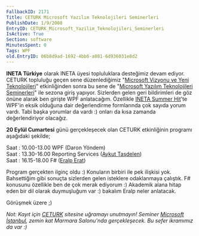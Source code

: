 ```yaml
---
FallbackID: 2171
Title: CETURK Microsoft Yazılım Teknolojileri Seminerleri
PublishDate: 1/9/2008
EntryID: CETURK_Microsoft_Yazilim_Teknolojileri_Seminerleri
IsActive: True
Section: software
MinutesSpent: 0
Tags: WPF
old.EntryID: 06b8d9ad-1692-4bb6-a081-6d936031e8d2
---
```

**INETA Türkiye** olarak INETA üyesi topluluklara desteğimiz devam
ediyor. CETURK topluluğu geçen sene düzenlediğimiz "[Microsoft Vizyonu
ve Yeni
Teknolojileri](http://daron.yondem.com/tr/post/07ea4566-19ea-42bb-8cba-3bb6919847ef)"
etkinliğinden sonra bu sene de "[Microsoft Yazılım Teknolojileri
Seminerleri](http://www.ceturk.com/etkinlikkayit.asp?id=58)" ile sezona
giriş yapıyor. Sizlerden gelen geri bildirimleri de göz önüne alarak ben
girişte WPF anlatacağım. Özellikle [INETA Summer
Hit](http://daron.yondem.com/tr/post/7a13b13a-ce73-4ca0-b106-5da96c78a08c)'te
WPF'in eksik olduğuna dair değerlendirme formlarında çok sayıda yorum
vardı. Tabi başka yorumlar da vardı :) onları da kısa zamanda
değerlendiriyor olacağız.

**20 Eylül Cumartesi** günü gerçekleşecek olan CETURK etkinliğinin
programı aşağıdaki şekilde;

Saat : 10.00-13.00 WPF (Daron Yöndem)\
Saat : 13.30-16.00 Reporting Services ([Aykut
Taşdelen](http://www.aykuttasdelen.net/))\
 Saat : 16.15-18.00 F\# ([Eralp Erat](http://www.eralperat.com/))

Program gerçekten ilginç oldu :) Konuların birbiri ile pek ilişkisi yok.
Bahsettiğim gibi sonuçta sizlerden gelen isteklere odaklanmaya çalıştık.
F\# konusunu özellikle ben de çok merak ediyorum :) Akademik alana hitap
eden bir dil olarak duymuşluğum var :) bakalım Eralp neler anlatacak.

Görüşmek üzere ;)

*Not: Kayıt için [CETURK](http://www.ceturk.com/etkinlikkayit.asp?id=58)
sitesine uğramayı unutmayın! Seminer [Microsoft
İstanbul](http://www.microsoft.com/turkiye/iletisim/default.mspx), zemin
kat Marmara Salonu'nda gerçekleşecek. Bu sefer ikramımız da var :)*


